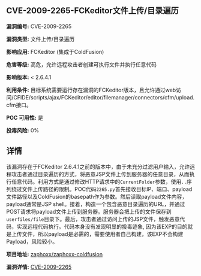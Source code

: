 ## CVE-2009-2265-FCKeditor文件上传/目录遍历

**漏洞编号:** CVE-2009-2265

**漏洞类型:** 文件上传/目录遍历

**影响应用:** FCKeditor (集成于ColdFusion)

**危害等级:** 高危，允许远程攻击者创建可执行文件并执行任意代码

**影响版本:** < 2.6.4.1

**利用条件:** 目标系统需要运行存在漏洞的FCKeditor版本，且允许通过web访问/CFIDE/scripts/ajax/FCKeditor/editor/filemanager/connectors/cfm/upload.cfm接口。

**POC 可用性:** 是

**投毒风险:** 0%

## 详情

该漏洞存在于FCKeditor 2.6.4.1之前的版本中，由于未充分过滤用户输入，允许远程攻击者通过目录遍历的方式，将恶意JSP文件上传到服务器的任意目录，从而执行任意代码。利用方式是通过修改HTTP请求中的`CurrentFolder`参数，使用`..`序列绕过文件上传路径的限制。POC代码`2265.py`首先接收目标IP、端口、payload文件路径以及ColdFusion的basepath作为参数。然后读取payload文件内容，payload通常是JSP shell。接着，构造一个包含恶意目录遍历的URL，并通过POST请求将payload文件上传到服务器。服务器会把上传的文件保存到`userfiles/file`目录下。最后，攻击者通过访问上传的JSP文件，触发恶意代码，实现远程代码执行。代码本身没有发现明显的投毒迹象, 因为该EXP的目的就是上传文件，所以payload是必需的，需要使用者自己构建，该EXP不会构建Payload，风险较小。

**项目地址:** [zaphoxx/zaphoxx-coldfusion](https://github.com/zaphoxx/zaphoxx-coldfusion)

**漏洞详情:** [CVE-2009-2265](https://nvd.nist.gov/vuln/detail/CVE-2009-2265)
